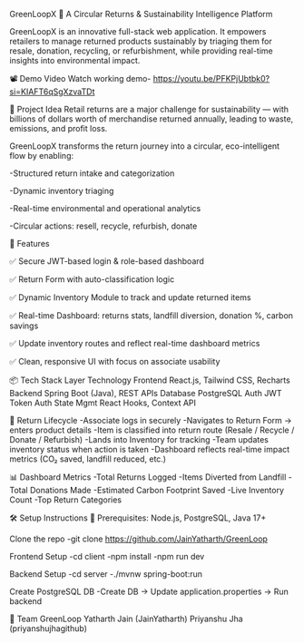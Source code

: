 GreenLoopX 🌱
A Circular Returns & Sustainability Intelligence Platform

GreenLoopX is an innovative full-stack web application. It empowers retailers to manage returned products sustainably by triaging them for resale, donation, recycling, or refurbishment, while providing real-time insights into environmental impact.

📽 Demo Video
Watch working demo- https://youtu.be/PFKPjUbtbk0?si=KIAFT6qSgXzvaTDt

🧠 Project Idea
Retail returns are a major challenge for sustainability — with billions of dollars worth of merchandise returned annually, leading to waste, emissions, and profit loss.

GreenLoopX transforms the return journey into a circular, eco-intelligent flow by enabling:

-Structured return intake and categorization

-Dynamic inventory triaging

-Real-time environmental and operational analytics

-Circular actions: resell, recycle, refurbish, donate



🧩 Features

✅ Secure JWT-based login & role-based dashboard

✅ Return Form with auto-classification logic

✅ Dynamic Inventory Module to track and update returned items

✅ Real-time Dashboard: returns stats, landfill diversion, donation %, carbon savings

✅ Update inventory routes and reflect real-time dashboard metrics

✅ Clean, responsive UI with focus on associate usability

📦 Tech Stack
Layer	Technology
Frontend	React.js, Tailwind CSS, Recharts
Backend	Spring Boot (Java), REST APIs
Database	PostgreSQL
Auth	JWT Token Auth
State Mgmt	React Hooks, Context API

🔄 Return Lifecycle
-Associate logs in securely
-Navigates to Return Form → enters product details
-Item is classified into return route (Resale / Recycle / Donate / Refurbish)
-Lands into Inventory for tracking
-Team updates inventory status when action is taken
-Dashboard reflects real-time impact metrics (CO₂ saved, landfill reduced, etc.)

📊 Dashboard Metrics
-Total Returns Logged
-Items Diverted from Landfill
-Total Donations Made
-Estimated Carbon Footprint Saved
-Live Inventory Count
-Top Return Categories

🛠️ Setup Instructions
🔧 Prerequisites: Node.js, PostgreSQL, Java 17+

Clone the repo
-git clone https://github.com/JainYatharth/GreenLoop

Frontend Setup
-cd client
-npm install
-npm run dev

Backend Setup
-cd server
-./mvnw spring-boot:run

Create PostgreSQL DB
-Create DB → Update application.properties → Run backend

👥 Team GreenLoop
Yatharth Jain (JainYatharth)
Priyanshu Jha (priyanshujhagithub)
